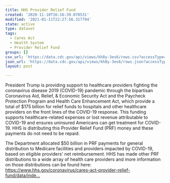```yaml
---
title: HHS Provider Relief Fund
created: '2020-11-10T16:16:39.070531'
modified: '2021-01-11T22:27:56.317794'
state: active
type: dataset
tags:
  - Cares Act
  - Health System
  - Provider Relief Fund
groups: []
csv_url: 'https://data.cdc.gov/api/views/kh8y-3es6/rows.csv?accessType=DOWNLOAD'
json_url: 'https://data.cdc.gov/api/views/kh8y-3es6/rows.json?accessType=DOWNLOAD'
layout: post

---
```

<p>President Trump is providing support to healthcare providers fighting the coronavirus disease 2019 (COVID-19) pandemic through the bipartisan Coronavirus Aid, Relief, &amp; Economic Security Act and the Paycheck Protection Program and Health Care Enhancement Act, which provide a total of $175 billion for relief funds to hospitals and other healthcare providers on the front lines of the COVID-19 response. This funding supports healthcare-related expenses or lost revenue attributable to COVID-19 and ensures uninsured Americans can get treatment for COVID-19. HHS is distributing this Provider Relief Fund (PRF) money and these payments do not need to be repaid.</p>
<p>The Department allocated $50 billion in PRF payments for general distribution to Medicare facilities and providers impacted by COVID-19, based on eligible providers' net reimbursement. HHS has made other PRF distributions to a wide array of health care providers and more information on those distributions can be found here: <a href="https://www.hhs.gov/coronavirus/cares-act-provider-relief-fund/data/index.html">https://www.hhs.gov/coronavirus/cares-act-provider-relief-fund/data/inde...</a></p>

